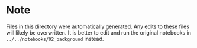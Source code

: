 # Note

Files in this directory were automatically generated.  Any edits to these files will likely be overwritten.  It is better to edit and run the original notebooks in `../../notebooks/02_background` instead.